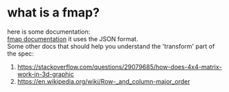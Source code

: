 # what is a fmap?
here is some documentation:  
[fmap documentation](https://docs.limelightvision.io/docs/docs-limelight/pipeline-apriltag/apriltag-map-specification) it uses the JSON format.  
Some other docs that should help you understand the 'transform' part of the spec:  
1. https://stackoverflow.com/questions/29079685/how-does-4x4-matrix-work-in-3d-graphic
2. https://en.wikipedia.org/wiki/Row-_and_column-major_order